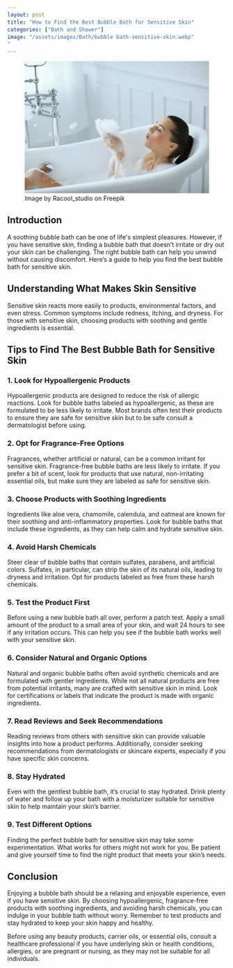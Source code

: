 ```yaml
---
layout: post
title: "How to Find the Best Bubble Bath for Sensitive Skin"
categories: ["Bath and Shower"]
image: "/assets/images/Bath/bubble bath-sensitive-skin.webp"
"
---
```


<figure>
  <img src="/assets/images/Bath/bubble bath-sensitive-skin.webp" alt="Bubble for Sensitive Skin" />
  <figcaption>Image by Racool_studio on Freepik</figcaption>
</figure>

## Introduction

A soothing bubble bath can be one of life's simplest pleasures. However, if you have sensitive skin, finding a bubble bath that doesn’t irritate or dry out your skin can be challenging. The right bubble bath can help you unwind without causing discomfort. Here’s a guide to help you find the best bubble bath for sensitive skin.

## Understanding What Makes Skin Sensitive

Sensitive skin reacts more easily to products, environmental factors, and even stress. Common symptoms include redness, itching, and dryness. For those with sensitive skin, choosing products with soothing and gentle ingredients is essential.

## Tips to Find The Best Bubble Bath for Sensitive Skin

### 1. Look for Hypoallergenic Products
Hypoallergenic products are designed to reduce the risk of allergic reactions. Look for bubble baths labeled as hypoallergenic, as these are formulated to be less likely to irritate. Most brands often test their products to ensure they are safe for sensitive skin but to be safe consult a dermatologist before using.

### 2. Opt for Fragrance-Free Options
Fragrances, whether artificial or natural, can be a common irritant for sensitive skin. Fragrance-free bubble baths are less likely to irritate. If you prefer a bit of scent, look for products that use natural, non-irritating essential oils, but make sure they are labeled as safe for sensitive skin.

### 3. Choose Products with Soothing Ingredients
Ingredients like aloe vera, chamomile, calendula, and oatmeal are known for their soothing and anti-inflammatory properties. Look for bubble baths that include these ingredients, as they can help calm and hydrate sensitive skin.

### 4. Avoid Harsh Chemicals
Steer clear of bubble baths that contain sulfates, parabens, and artificial colors. Sulfates, in particular, can strip the skin of its natural oils, leading to dryness and irritation. Opt for products labeled as free from these harsh chemicals.

### 5. Test the Product First
Before using a new bubble bath all over, perform a patch test. Apply a small amount of the product to a small area of your skin, and wait 24 hours to see if any irritation occurs. This can help you see if the bubble bath works well with your sensitive skin.

### 6. Consider Natural and Organic Options
Natural and organic bubble baths often avoid synthetic chemicals and are formulated with gentler ingredients. While not all natural products are free from potential irritants, many are crafted with sensitive skin in mind. Look for certifications or labels that indicate the product is made with organic ingredients.

### 7. Read Reviews and Seek Recommendations
Reading reviews from others with sensitive skin can provide valuable insights into how a product performs. Additionally, consider seeking recommendations from dermatologists or skincare experts, especially if you have specific skin concerns.

### 8. Stay Hydrated
Even with the gentlest bubble bath, it’s crucial to stay hydrated. Drink plenty of water and follow up your bath with a moisturizer suitable for sensitive skin to help maintain your skin’s barrier.

### 9. Test Different Options
Finding the perfect bubble bath for sensitive skin may take some experimentation. What works for others might not work for you. Be patient and give yourself time to find the right product that meets your skin’s needs.

## Conclusion

Enjoying a bubble bath should be a relaxing and enjoyable experience, even if you have sensitive skin. By choosing hypoallergenic, fragrance-free products with soothing ingredients, and avoiding harsh chemicals, you can indulge in your bubble bath without worry. Remember to test products and stay hydrated to keep your skin happy and healthy.

Before using any beauty products, carrier oils, or essential oils, consult a healthcare professional if you have underlying skin or health conditions, allergies, or are pregnant or nursing, as they may not be suitable for all individuals.
